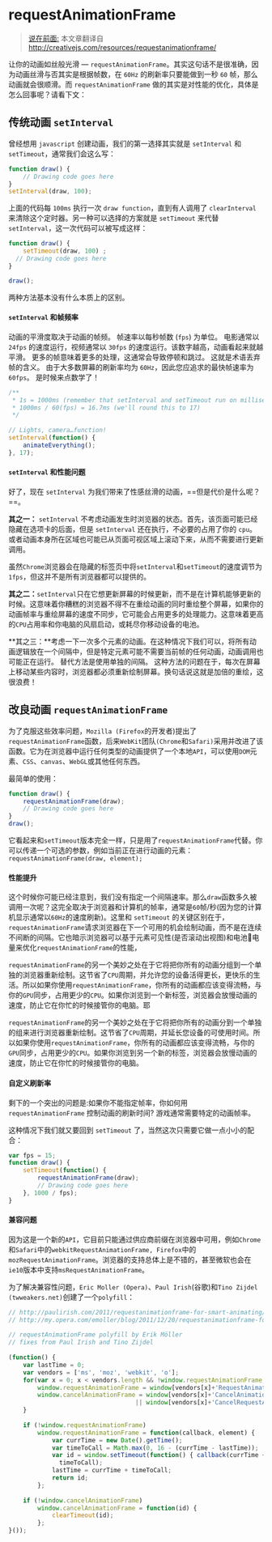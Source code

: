 # requestAnimationFrame

> [说在前面:]() 本文章翻译自 http://creativejs.com/resources/requestanimationframe/ 

让你的动画如丝般光滑 — `requestAnimationFrame`。其实这句话不是很准确，因为动画丝滑与否其实是根据帧数，在 `60Hz` 的刷新率只要能做到一秒 `60` 帧，那么动画就会很顺滑。而 `requestAnimationFrame` 做的其实是对性能的优化，具体是怎么回事呢？请看下文：

## 传统动画 `setInterval`

曾经想用 `javascript` 创建动画，我们的第一选择其实就是 `setInterval` 和 `setTimeout`，通常我们会这么写：

```js
function draw() {
    // Drawing code goes here
}
setInterval(draw, 100);
```

上面的代码每 `100ms` 执行一次 `draw function`，直到有人调用了 `clearInterval` 来清除这个定时器。另一种可以选择的方案就是 `setTimeout` 来代替 `setInterval`，这一次代码可以被写成这样：

```js
function draw() {
	setTimeout(draw, 100) ;
  // Drawing code goes here
}

draw();
```

两种方法基本没有什么本质上的区别。

#### `setInterval` 和帧频率

动画的平滑度取决于动画的帧频。 帧速率以每秒帧数 (`fps`) 为单位。 电影通常以 `24fps` 的速度运行，视频通常以 `30fps` 的速度运行。该数字越高，动画看起来就越平滑。 更多的帧意味着更多的处理，这通常会导致停顿和跳过。 这就是术语丢弃帧的含义。 由于大多数屏幕的刷新率均为 `60Hz`，因此您应追求的最快帧速率为 `60fps`。 是时候来点数学了！

```js
/**
 * 1s = 1000ms (remember that setInterval and setTimeout run on milliseconds)
 * 1000ms / 60(fps) = 16.7ms (we'll round this to 17)
 */
 
// Lights, camera…function!
setInterval(function() {
    animateEverything();
}, 17);
```

#### `setInterval` 和性能问题

好了，现在 `setInterval` 为我们带来了性感丝滑的动画，==但是代价是什么呢？==。

**其之一：** `setInterval` 不考虑动画发生时浏览器的状态。首先，该页面可能已经隐藏在选项卡的后面，但是 `setInterval` 还在执行，不必要的占用了你的 `cpu`。或者动画本身所在区域也可能已从页面可视区域上滚动下来，从而不需要进行更新调用。

虽然`Chrome`浏览器会在隐藏的标签页中将`setInterval`和`setTimeout`的速度调节为`1fps`，但这并不是所有浏览器都可以提供的。

**其之二：**`setInterval`只在它想更新屏幕的时候更新，而不是在计算机能够更新的时候。这意味着你糟糕的浏览器不得不在重绘动画的同时重绘整个屏幕，如果你的动画帧率与重绘屏幕的速度不同步，它可能会占用更多的处理能力。这意味着更高的`CPU`占用率和你电脑的风扇启动，或耗尽你移动设备的电池。

**其之三：**考虑一下一次多个元素的动画。在这种情况下我们可以，将所有动画逻辑放在一个间隔中，但是特定元素可能不需要当前帧的任何动画，动画调用也可能正在运行。 替代方法是使用单独的间隔。 这种方法的问题在于，每次在屏幕上移动某些内容时，浏览器都必须重新绘制屏幕。换句话说这就是加倍的重绘，这很浪费！

## 改良动画 `requestAnimationFrame`

为了克服这些效率问题，`Mozilla (Firefox`的开发者)提出了`requestAnimationFrame`函数，后来`WebKit`团队`(Chrome`和`Safari)`采用并改进了该函数。它为在浏览器中运行任何类型的动画提供了一个本地`API`，可以使用`DOM`元素、`CSS`、`canvas`、`WebGL`或其他任何东西。

最简单的使用：

```js
function draw() {
    requestAnimationFrame(draw);
    // Drawing code goes here
}
draw();
```

它看起来和`setTimeout`版本完全一样，只是用了`requestAnimationFrame`代替。你可以传递一个可选的参数，例如当前正在进行动画的元素：`requestAnimationFrame(draw, element);`

#### 性能提升

这个时候你可能已经注意到，我们没有指定一个间隔速率。那么`draw`函数多久被调用一次呢？这完全取决于浏览器和计算机的帧率，通常是`60`帧/秒(因为您的计算机显示通常以`60Hz`的速度刷新)。这里和 `setTimeout` 的关键区别在于，`requestAnimationFrame`请求浏览器在下一个可用的机会绘制动画，而不是在连续不间断的间隔。它也暗示浏览器可以基于元素可见性(是否滚动出视图)和电池🔋电量来优化`requestAnimationFrame`的性能，

`requestAnimationFrame`的另一个美妙之处在于它将把你所有的动画分组到一个单独的浏览器重新绘制。这节省了`CPU`周期，并允许您的设备活得更长，更快乐的生活。所以如果你使用`requestAnimationFrame`，你所有的动画都应该变得流畅，与你的`GPU`同步，占用更少的`CPU`。如果你浏览到一个新标签，浏览器会放慢动画的速度，防止它在你忙的时候接管你的电脑。耶

`requestAnimationFrame`的另一个美妙之处在于它将把你所有的动画分到一个单独的组来进行浏览器重新绘制。这节省了`CPU`周期，并延长您设备的可使用时间。所以如果你使用`requestAnimationFrame`，你所有的动画都应该变得流畅，与你的`GPU`同步，占用更少的`CPU`。如果你浏览到另一个新的标签，浏览器会放慢动画的速度，防止它在你忙的时候接管你的电脑。

#### 自定义刷新率

剩下的一个突出的问题是:如果你不能指定帧率，你如何用 `requestAnimationFrame` 控制动画的刷新时间? 游戏通常需要特定的动画帧率。

这种情况下我们就又要回到 `setTimeout` 了，当然这次只需要它做一点小小的配合：

```js
var fps = 15;
function draw() {
    setTimeout(function() {
        requestAnimationFrame(draw);
        // Drawing code goes here
    }, 1000 / fps);
}
```

#### 兼容问题

因为这是一个新的`API`，它目前只能通过供应商前缀在浏览器中可用，例如`Chrome`和`Safari`中的`webkitRequestAnimationFrame, Firefox`中的`mozRequestAnimationFrame`。浏览器的支持总体上是不错的，甚至微软也会在`ie10`版本中支持`msRequestAnimationFrame`。

为了解决兼容性问题，`Eric Moller (Opera)`、`Paul Irish`(谷歌)和`Tino Zijdel (twweakers.net)`创建了一个`polyfill`：

```js
// http://paulirish.com/2011/requestanimationframe-for-smart-animating/
// http://my.opera.com/emoller/blog/2011/12/20/requestanimationframe-for-smart-er-animating
 
// requestAnimationFrame polyfill by Erik Möller
// fixes from Paul Irish and Tino Zijdel
 
(function() {
    var lastTime = 0;
    var vendors = ['ms', 'moz', 'webkit', 'o'];
    for(var x = 0; x < vendors.length && !window.requestAnimationFrame; ++x) {
        window.requestAnimationFrame = window[vendors[x]+'RequestAnimationFrame'];
        window.cancelAnimationFrame = window[vendors[x]+'CancelAnimationFrame']
                                   || window[vendors[x]+'CancelRequestAnimationFrame'];
    }
 
    if (!window.requestAnimationFrame)
        window.requestAnimationFrame = function(callback, element) {
            var currTime = new Date().getTime();
            var timeToCall = Math.max(0, 16 - (currTime - lastTime));
            var id = window.setTimeout(function() { callback(currTime + timeToCall); },
              timeToCall);
            lastTime = currTime + timeToCall;
            return id;
        };
 
    if (!window.cancelAnimationFrame)
        window.cancelAnimationFrame = function(id) {
            clearTimeout(id);
        };
}());
```

